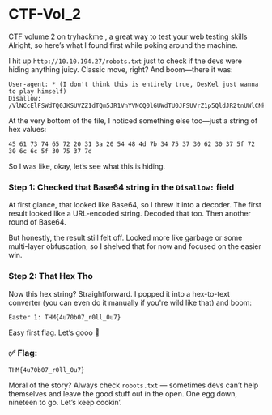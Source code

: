 # CTF-Vol_2
CTF volume 2 on tryhackme , a great way to test your web testing skills
Alright, so here’s what I found first while poking around the machine.

I hit up `http://10.10.194.27/robots.txt` just to check if the devs were hiding anything juicy. Classic move, right? And boom—there it was:

```
User-agent: * (I don't think this is entirely true, DesKel just wanna to play himself)
Disallow: /VlNCcElFSWdTQ0JKSUVZZ1dTQm5JR1VnYVNCQ0lGUWdTU0JFSUVrZ1p5QldJR2tnUWlCNklFa2dSaUJuSUdjZ1RTQjVJRUlnVHlCSklFY2dkeUJuSUZjZ1V5QkJJSG9nU1NCRklHOGdaeUJpSUVNZ1FpQnJJRWtnUlNCWklHY2dUeUJUSUVJZ2NDQkpJRVlnYXlCbklGY2dReUJDSUU4Z1NTQkhJSGNnUFElM0QlM0Q=
```

At the very bottom of the file, I noticed something else too—just a string of hex values:

```
45 61 73 74 65 72 20 31 3a 20 54 48 4d 7b 34 75 37 30 62 30 37 5f 72 30 6c 6c 5f 30 75 37 7d
```

So I was like, okay, let’s see what this is hiding.

### Step 1: Checked that Base64 string in the `Disallow:` field
At first glance, that looked like Base64, so I threw it into a decoder. The first result looked like a URL-encoded string. Decoded that too. Then another round of Base64.

But honestly, the result still felt off. Looked more like garbage or some multi-layer obfuscation, so I shelved that for now and focused on the easier win.

### Step 2: That Hex Tho 
Now this hex string? Straightforward.
I popped it into a hex-to-text converter (you can even do it manually if you're wild like that) and boom:

```
Easter 1: THM{4u70b07_r0ll_0u7}
```

Easy first flag. Let’s gooo 🏁

### ✅ Flag:
`THM{4u70b07_r0ll_0u7}`

Moral of the story? Always check `robots.txt` — sometimes devs can’t help themselves and leave the good stuff out in the open. One egg down, nineteen to go. Let’s keep cookin’.

